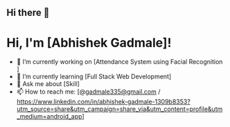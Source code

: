 ## Hi there 👋
# Hi, I'm [Abhishek Gadmale]!
- 🔭 I’m currently working on [Attendance System using Facial Recognition ]
- 🌱 I’m currently learning [Full Stack Web Development]
- 💬 Ask me about [Skill]
- 📫 How to reach me: [@gadmale335@gmail.com / https://www.linkedin.com/in/abhishek-gadmale-1309b8353?utm_source=share&utm_campaign=share_via&utm_content=profile&utm_medium=android_app]
<!--
**AbhishekGadmale/AbhishekGadmale** is a ✨ _special_ ✨ repository because its `README.md` (this file) appears on your GitHub profile.

Here are some ideas to get you started:

- 🔭 I’m currently working on ...
- 🌱 I’m currently learning ...
- 👯 I’m looking to collaborate on ...
- 🤔 I’m looking for help with ...
- 💬 Ask me about ...
- 📫 How to reach me: ...
- 😄 Pronouns: ...
- ⚡ Fun fact: ...
-->

